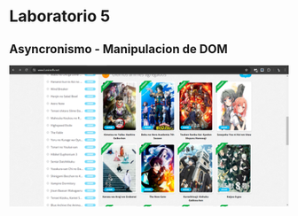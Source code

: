 # Laboratorio 5
## Asyncronismo - Manipulacion de DOM 
![Pagina Seleccionada](https://github.com/Eduardo-Caza/Taller5/blob/a4a62b107d1dbc7982a7265066b2ac2d8f4e3b16/PaginaUsada.png)
